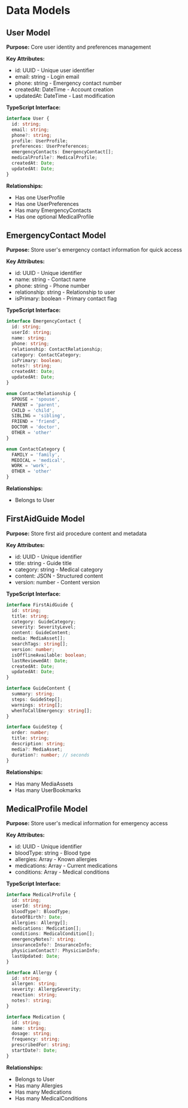 # Data Models

## User Model

**Purpose:** Core user identity and preferences management

**Key Attributes:**
- id: UUID - Unique user identifier
- email: string - Login email
- phone: string - Emergency contact number
- createdAt: DateTime - Account creation
- updatedAt: DateTime - Last modification

**TypeScript Interface:**
```typescript
interface User {
  id: string;
  email: string;
  phone?: string;
  profile: UserProfile;
  preferences: UserPreferences;
  emergencyContacts: EmergencyContact[];
  medicalProfile?: MedicalProfile;
  createdAt: Date;
  updatedAt: Date;
}
```

**Relationships:**
- Has one UserProfile
- Has one UserPreferences  
- Has many EmergencyContacts
- Has one optional MedicalProfile

## EmergencyContact Model

**Purpose:** Store user's emergency contact information for quick access

**Key Attributes:**
- id: UUID - Unique identifier
- name: string - Contact name
- phone: string - Phone number
- relationship: string - Relationship to user
- isPrimary: boolean - Primary contact flag

**TypeScript Interface:**
```typescript
interface EmergencyContact {
  id: string;
  userId: string;
  name: string;
  phone: string;
  relationship: ContactRelationship;
  category: ContactCategory;
  isPrimary: boolean;
  notes?: string;
  createdAt: Date;
  updatedAt: Date;
}

enum ContactRelationship {
  SPOUSE = 'spouse',
  PARENT = 'parent',
  CHILD = 'child',
  SIBLING = 'sibling',
  FRIEND = 'friend',
  DOCTOR = 'doctor',
  OTHER = 'other'
}

enum ContactCategory {
  FAMILY = 'family',
  MEDICAL = 'medical',
  WORK = 'work',
  OTHER = 'other'
}
```

**Relationships:**
- Belongs to User

## FirstAidGuide Model

**Purpose:** Store first aid procedure content and metadata

**Key Attributes:**
- id: UUID - Unique identifier
- title: string - Guide title
- category: string - Medical category
- content: JSON - Structured content
- version: number - Content version

**TypeScript Interface:**
```typescript
interface FirstAidGuide {
  id: string;
  title: string;
  category: GuideCategory;
  severity: SeverityLevel;
  content: GuideContent;
  media: MediaAsset[];
  searchTags: string[];
  version: number;
  isOfflineAvailable: boolean;
  lastReviewedAt: Date;
  createdAt: Date;
  updatedAt: Date;
}

interface GuideContent {
  summary: string;
  steps: GuideStep[];
  warnings: string[];
  whenToCallEmergency: string[];
}

interface GuideStep {
  order: number;
  title: string;
  description: string;
  media?: MediaAsset;
  duration?: number; // seconds
}
```

**Relationships:**
- Has many MediaAssets
- Has many UserBookmarks

## MedicalProfile Model

**Purpose:** Store user's medical information for emergency access

**Key Attributes:**
- id: UUID - Unique identifier
- bloodType: string - Blood type
- allergies: Array - Known allergies
- medications: Array - Current medications
- conditions: Array - Medical conditions

**TypeScript Interface:**
```typescript
interface MedicalProfile {
  id: string;
  userId: string;
  bloodType?: BloodType;
  dateOfBirth?: Date;
  allergies: Allergy[];
  medications: Medication[];
  conditions: MedicalCondition[];
  emergencyNotes?: string;
  insuranceInfo?: InsuranceInfo;
  physicianContact?: PhysicianInfo;
  lastUpdated: Date;
}

interface Allergy {
  id: string;
  allergen: string;
  severity: AllergySeverity;
  reaction: string;
  notes?: string;
}

interface Medication {
  id: string;
  name: string;
  dosage: string;
  frequency: string;
  prescribedFor: string;
  startDate?: Date;
}
```

**Relationships:**
- Belongs to User
- Has many Allergies
- Has many Medications
- Has many MedicalConditions
